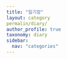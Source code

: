 ```yaml
---
title: "일기장"
layout: category
permalin/diary/
author_profile: true
taxonomy: diary
sidebar:
  nav: "categories"
---
```

